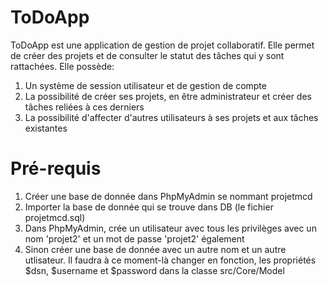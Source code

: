 # ToDoApp
ToDoApp est une application de gestion de projet collaboratif. Elle permet de créer des projets et de consulter le statut des tâches qui y sont rattachées. Elle possède:
1) Un système de session utilisateur et de gestion de compte
2) La possibilité de créer ses projets, en être administrateur et créer des tâches reliées à ces derniers
3) La possibilité d'affecter d'autres utilisateurs à ses projets et aux tâches existantes
# Pré-requis
1) Créer une base de donnée dans PhpMyAdmin se nommant projetmcd
2) Importer la base de donnée qui se trouve dans DB (le fichier projetmcd.sql)
3) Dans PhpMyAdmin, crée un utilisateur avec tous les privilèges avec un nom 'projet2' et un mot de passe 'projet2' également
4) Sinon créer une base de donnée avec un autre nom et un autre utlisateur. Il faudra à ce moment-là changer en fonction, les propriétés $dsn, $username et $password dans la classe src/Core/Model
